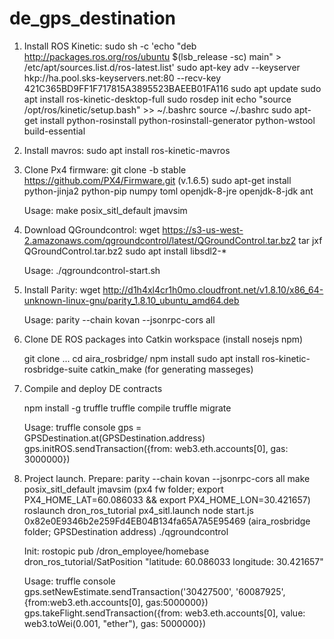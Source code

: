 # de_gps_destination

1. Install ROS Kinetic:
	sudo sh -c 'echo "deb http://packages.ros.org/ros/ubuntu $(lsb_release -sc) main" > /etc/apt/sources.list.d/ros-latest.list'
	sudo apt-key adv --keyserver hkp://ha.pool.sks-keyservers.net:80 --recv-key 421C365BD9FF1F717815A3895523BAEEB01FA116
	sudo apt update 
	sudo apt install ros-kinetic-desktop-full 
	sudo rosdep init
	echo "source /opt/ros/kinetic/setup.bash" >> ~/.bashrc
	source ~/.bashrc 
	sudo apt-get install python-rosinstall python-rosinstall-generator python-wstool build-essential

2. Install mavros:
	sudo apt install ros-kinetic-mavros

3. Clone Px4 firmware:
	git clone -b stable https://github.com/PX4/Firmware.git (v.1.6.5)
	sudo apt-get install python-jinja2 python-pip numpy toml openjdk-8-jre openjdk-8-jdk ant

	Usage:
	make posix_sitl_default jmavsim

4. Download QGroundcontrol:
	wget https://s3-us-west-2.amazonaws.com/qgroundcontrol/latest/QGroundControl.tar.bz2
	tar jxf QGroundControl.tar.bz2
	sudo apt install libsdl2-*
	
	Usage:
	./qgroundcontrol-start.sh

5. Install Parity:
	wget http://d1h4xl4cr1h0mo.cloudfront.net/v1.8.10/x86_64-unknown-linux-gnu/parity_1.8.10_ubuntu_amd64.deb

	Usage:
	parity --chain kovan --jsonrpc-cors all

6. Clone DE ROS packages into Catkin workspace (install nosejs npm)
	
	git clone ...
	cd aira_rosbridge/
	npm install 
	sudo apt install ros-kinetic-rosbridge-suite
	catkin_make (for generating masseges)

7. Compile and deploy DE contracts

	npm install -g truffle
	truffle compile
	truffle migrate

	Usage:
	truffle console
		gps = GPSDestination.at(GPSDestination.address)
		gps.initROS.sendTransaction({from: web3.eth.accounts[0], gas: 3000000})

8. Project launch. Prepare:
	parity --chain kovan --jsonrpc-cors all
	make posix_sitl_default jmavsim (px4 fw folder; export PX4_HOME_LAT=60.086033 && export PX4_HOME_LON=30.421657)
	roslaunch dron_ros_tutorial px4_sitl.launch 
	node start.js 0x82e0E9346b2e259Fd4EB04B134fa65A7A5E95469 (aira_rosbridge folder; GPSDestination address)
	./qgroundcontrol

	Init:
	rostopic pub /dron_employee/homebase dron_ros_tutorial/SatPosition "latitude: 60.086033 longitude: 30.421657"

	Usage:
	truffle console
		gps.setNewEstimate.sendTransaction('30427500', '60087925', {from:web3.eth.accounts[0], gas:5000000})
		gps.takeFlight.sendTransaction({from: web3.eth.accounts[0], value: web3.toWei(0.001, "ether"), gas: 5000000})

